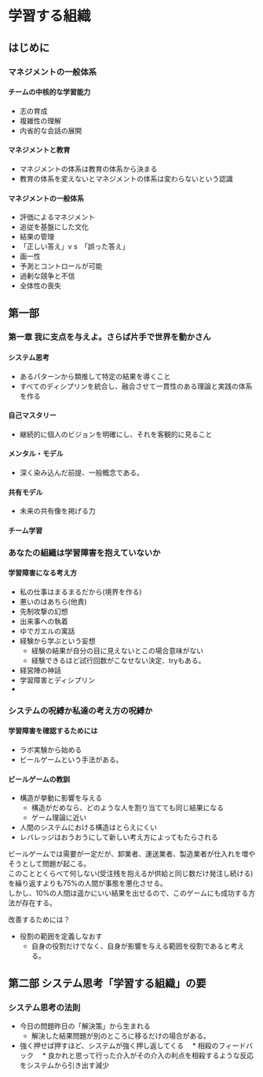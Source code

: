 # 学習する組織

## はじめに

### マネジメントの一般体系

#### チームの中核的な学習能力

* 志の育成
* 複雑性の理解
* 内省的な会話の展開

#### マネジメントと教育

* マネジメントの体系は教育の体系から決まる
* 教育の体系を変えないとマネジメントの体系は変わらないという認識

#### マネジメントの一般体系

* 評価によるマネジメント
* 追従を基盤にした文化
* 結果の管理
* 「正しい答え」v s　「誤った答え」
* 画一性
* 予測とコントロールが可能
* 過剰な競争と不信
* 全体性の喪失

## 第一部

### 第一章 我に支点を与えよ。さらば片手で世界を動かさん

#### システム思考

* あるパターンから類推して特定の結果を導くこと
* すべてのディシプリンを統合し、融合させて一貫性のある理論と実践の体系を作る

#### 自己マスタリー

* 継続的に個人のビジョンを明確にし、それを客観的に見ること

#### メンタル・モデル

* 深く染み込んだ前提、一般概念である。

#### 共有モデル

* 未来の共有像を掲げる力

#### チーム学習

### あなたの組織は学習障害を抱えていないか

#### 学習障害になる考え方

* 私の仕事はまるまるだから(境界を作る)
* 悪いのはあちら(他責)
* 先制攻撃の幻想
* 出来事への執着
* ゆでガエルの寓話
* 経験から学ぶという妄想
  * 経験の結果が自分の目に見えないとこの場合意味がない
  * 経験できるほど試行回数がこなせない決定、tryもある。
* 経営陣の神話
* 学習障害とディシプリン
* 

### システムの呪縛か私達の考え方の呪縛か

#### 学習障害を確認するためには

* ラボ実験から始める
* ビールゲームという手法がある。

#### ビールゲームの教訓

* 構造が挙動に影響を与える
  * 構造がだめなら、どのような人を割り当てても同じ結果になる
  * ゲーム理論に近い
* 人間のシステムにおける構造はとらえにくい
* レバレッジはおうおうにして新しい考え方によってもたらされる

ビールゲームでは需要が一定だが、卸業者、運送業者、製造業者が仕入れを増やそうとして問題が起こる。  
このこととくらべて何しない(受注残を抱えるが供給と同じ数だけ発注し続ける)を繰り返すよりも75%の人間が事態を悪化させる。  
しかし、10%の人間は遥かにいい結果を出せるので、このゲームにも成功する方法が存在する。

改善するためには？

* 役割の範囲を定義しなおす
  * 自身の役割だけでなく、自身が影響を与える範囲を役割であると考える。


## 第二部 システム思考「学習する組織」の要


### システム思考の法則

* 今日の問題昨日の「解決策」から生まれる
  * 解決した結果問題が別のところに移るだけの場合がある。 
* 強く押せば押すほど、システムが強く押し返してくる
　* 相殺のフィードバック
　* 良かれと思って行った介入がその介入の利点を相殺するような反応をシステムから引き出す減少 
